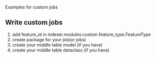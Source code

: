 Examples for custom jobs

## Write custom jobs
1. add feature_id in indexer.modules.custom.feature_type.FeatureType
2. create package for your job(or jobs)
3. create your middle table model (if you have)
4. create your middle table dataclass (if you have)




